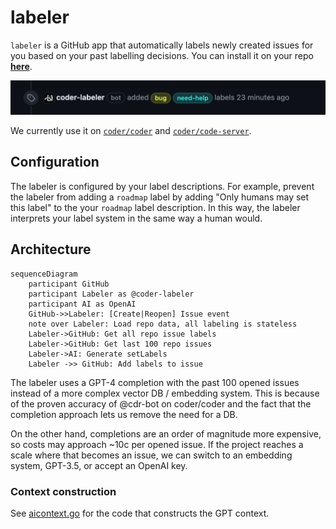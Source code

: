 # labeler

`labeler` is a GitHub app that automatically labels newly created issues for you
based on your past labelling decisions. You can install it on your repo
[**here**](https://github.com/marketplace/coder-labeler).

![img](./img/example-label.png)

We currently use it on [`coder/coder`](https://github.com/coder/coder) and
[`coder/code-server`](https://github.com/coder/code-server).

## Configuration

The labeler is configured by your label descriptions. For example, prevent the labeler from adding a `roadmap` label
by adding "Only humans may set this label" to the your `roadmap` label description. In this way, the labeler
interprets your label system in the same way a human would.

## Architecture

```mermaid
sequenceDiagram
    participant GitHub
    participant Labeler as @coder-labeler 
    participant AI as OpenAI
    GitHub->>Labeler: [Create|Reopen] Issue event
    note over Labeler: Load repo data, all labeling is stateless
    Labeler->GitHub: Get all repo issue labels
    Labeler->GitHub: Get last 100 repo issues
    Labeler->AI: Generate setLabels
    Labeler ->> GitHub: Add labels to issue
```

The labeler uses a GPT-4 completion with the past 100 opened issues instead of
a more complex vector DB / embedding system. This is because of the proven
accuracy of @cdr-bot on coder/coder and the fact that the completion approach lets us remove
the need for a DB.

On the other hand, completions are an order of magnitude more expensive, so
costs may approach ~10c per opened issue. If the project reaches a scale where that becomes an issue, we can switch to an embedding system, GPT-3.5, or accept an OpenAI key.

### Context construction

See [aicontext.go](./aicontext.go) for the code that constructs the GPT context.
